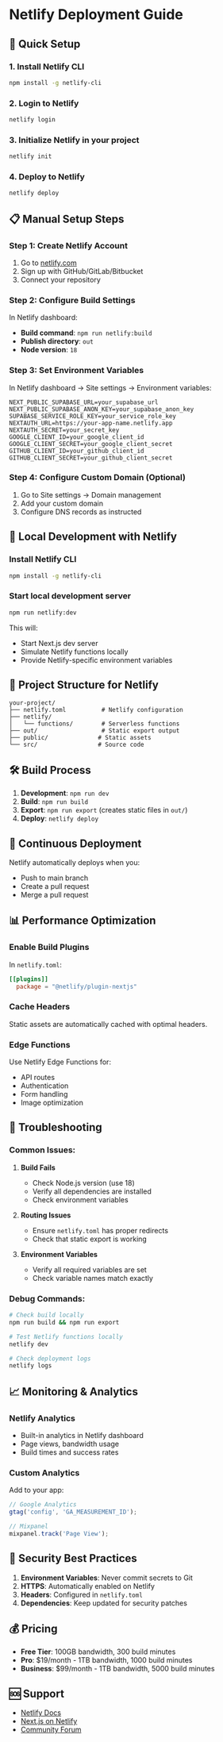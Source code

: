 # Netlify Deployment Guide

## 🚀 Quick Setup

### 1. Install Netlify CLI
```bash
npm install -g netlify-cli
```

### 2. Login to Netlify
```bash
netlify login
```

### 3. Initialize Netlify in your project
```bash
netlify init
```

### 4. Deploy to Netlify
```bash
netlify deploy
```

## 📋 Manual Setup Steps

### Step 1: Create Netlify Account
1. Go to [netlify.com](https://netlify.com)
2. Sign up with GitHub/GitLab/Bitbucket
3. Connect your repository

### Step 2: Configure Build Settings
In Netlify dashboard:
- **Build command**: `npm run netlify:build`
- **Publish directory**: `out`
- **Node version**: `18`

### Step 3: Set Environment Variables
In Netlify dashboard → Site settings → Environment variables:

```
NEXT_PUBLIC_SUPABASE_URL=your_supabase_url
NEXT_PUBLIC_SUPABASE_ANON_KEY=your_supabase_anon_key
SUPABASE_SERVICE_ROLE_KEY=your_service_role_key
NEXTAUTH_URL=https://your-app-name.netlify.app
NEXTAUTH_SECRET=your_secret_key
GOOGLE_CLIENT_ID=your_google_client_id
GOOGLE_CLIENT_SECRET=your_google_client_secret
GITHUB_CLIENT_ID=your_github_client_id
GITHUB_CLIENT_SECRET=your_github_client_secret
```

### Step 4: Configure Custom Domain (Optional)
1. Go to Site settings → Domain management
2. Add your custom domain
3. Configure DNS records as instructed

## 🔧 Local Development with Netlify

### Install Netlify CLI
```bash
npm install -g netlify-cli
```

### Start local development server
```bash
npm run netlify:dev
```

This will:
- Start Next.js dev server
- Simulate Netlify functions locally
- Provide Netlify-specific environment variables

## 📁 Project Structure for Netlify

```
your-project/
├── netlify.toml          # Netlify configuration
├── netlify/
│   └── functions/        # Serverless functions
├── out/                  # Static export output
├── public/              # Static assets
└── src/                 # Source code
```

## 🛠️ Build Process

1. **Development**: `npm run dev`
2. **Build**: `npm run build`
3. **Export**: `npm run export` (creates static files in `out/`)
4. **Deploy**: `netlify deploy`

## 🔄 Continuous Deployment

Netlify automatically deploys when you:
- Push to main branch
- Create a pull request
- Merge a pull request

## 📊 Performance Optimization

### Enable Build Plugins
In `netlify.toml`:
```toml
[[plugins]]
  package = "@netlify/plugin-nextjs"
```

### Cache Headers
Static assets are automatically cached with optimal headers.

### Edge Functions
Use Netlify Edge Functions for:
- API routes
- Authentication
- Form handling
- Image optimization

## 🚨 Troubleshooting

### Common Issues:

1. **Build Fails**
   - Check Node.js version (use 18)
   - Verify all dependencies are installed
   - Check environment variables

2. **Routing Issues**
   - Ensure `netlify.toml` has proper redirects
   - Check that static export is working

3. **Environment Variables**
   - Verify all required variables are set
   - Check variable names match exactly

### Debug Commands:
```bash
# Check build locally
npm run build && npm run export

# Test Netlify functions locally
netlify dev

# Check deployment logs
netlify logs
```

## 📈 Monitoring & Analytics

### Netlify Analytics
- Built-in analytics in Netlify dashboard
- Page views, bandwidth usage
- Build times and success rates

### Custom Analytics
Add to your app:
```javascript
// Google Analytics
gtag('config', 'GA_MEASUREMENT_ID');

// Mixpanel
mixpanel.track('Page View');
```

## 🔐 Security Best Practices

1. **Environment Variables**: Never commit secrets to Git
2. **HTTPS**: Automatically enabled on Netlify
3. **Headers**: Configured in `netlify.toml`
4. **Dependencies**: Keep updated for security patches

## 💰 Pricing

- **Free Tier**: 100GB bandwidth, 300 build minutes
- **Pro**: $19/month - 1TB bandwidth, 1000 build minutes
- **Business**: $99/month - 1TB bandwidth, 5000 build minutes

## 🆘 Support

- [Netlify Docs](https://docs.netlify.com/)
- [Next.js on Netlify](https://docs.netlify.com/integrations/frameworks/nextjs/)
- [Community Forum](https://community.netlify.com/)

